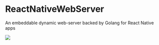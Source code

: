# ReactNativeWebServer
An embeddable dynamic web-server backed by Golang for React Native apps

![](http://www.giphy.com/gifs/pyYClQyTaQGT9fjeya)

